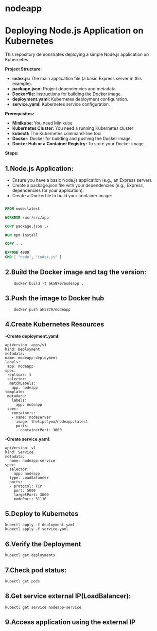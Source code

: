# nodeapp
# Deploying Node.js Application on Kubernetes

This repository demonstrates deploying a simple Node.js application on Kubernetes.

**Project Structure:**

* **index.js:** The main application file (a basic Express server in this example).
* **package.json:** Project dependencies and metadata.
* **Dockerfile:** Instructions for building the Docker image.
* **deployment.yaml:** Kubernetes deployment configuration.
* **service.yaml:** Kubernetes service configuration.

**Prerequisites:**
* **Minikube**: You need Minikube
* **Kubernetes Cluster:** You need a running Kubernetes cluster 
* **kubectl:** The Kubernetes command-line tool.
* **Docker:** Docker for building and pushing the Docker image.
* **Docker Hub or a Container Registry:** To store your Docker image.

**Steps:**

## 1.**Node.js Application**:
   - Ensure you have a basic Node.js application (e.g., an Express server).
   - Create a package.json file with your dependencies (e.g., Express, dependencies for your application).
   - Create a Dockerfile to build your container image:

   ```dockerfile

   FROM node:latest

   WORKDIR /usr/src/app

   COPY package.json ./

   RUN npm install

   COPY . .

   EXPOSE 4000
   CMD [ "node", "index.js" ]
   ```
## 2.Build the Docker image and tag the version:
```
    docker build -t ak5870/nodeapp .
```
## 3.Push the image to Docker hub
```
    docker push ak5870/nodeapp
```
## 4.Create Kubernetes Resources

   **-Create deployment.yaml**:
   ```
   apiVersion: apps/v1
   kind: Deployment
   metadata:
   name: nodeapp-deployment
   labels:
    app: nodeapp
   spec:
    replicas: 1
    selector:
     matchLabels:
      app: nodeapp
   template:
    metadata:
      labels:
        app: nodeapp 
    spec:
      containers:
      - name: nodeserver
        image: thetips4you/nodeapp:latest
        ports:
        - containerPort: 3000
   ```
**-Create service.yaml**:
```
apiVersion: v1
kind: Service
metadata:
  name: nodeapp-service
spec:
  selector:
    app: nodeapp 
  type: LoadBalancer
  ports:
  - protocol: TCP
    port: 5000
    targetPort: 3000
    nodePort: 31110
```
## 5.Deploy to Kubernetes
```
kubectl apply -f deployment.yaml
kubectl apply -f service.yaml
```
## 6.Verify the Deployment
```
kubectl get deployments
```
## 7.Check pod status:
```
kubectl get pods
```
## 8.Get service external IP(LoadBalancer):
```
kubectl get service nodeapp-service
```
## 9.Access application using the external IP







   



   

